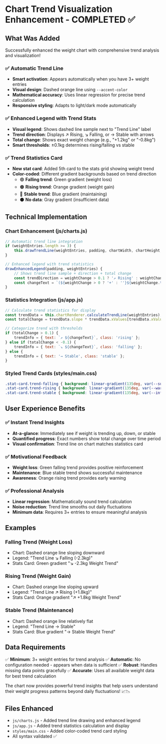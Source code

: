 # Chart Trend Visualization Enhancement - COMPLETED ✅

## What Was Added

Successfully enhanced the weight chart with comprehensive trend analysis and visualization!

### ✅ **Automatic Trend Line**
- **Smart activation**: Appears automatically when you have 3+ weight entries
- **Visual design**: Dashed orange line using `--accent-color` 
- **Mathematical accuracy**: Uses linear regression for precise trend calculation
- **Responsive styling**: Adapts to light/dark mode automatically

### ✅ **Enhanced Legend with Trend Stats**
- **Visual legend**: Shows dashed line sample next to "Trend Line" label
- **Trend direction**: Displays ↗ Rising, ↘ Falling, or → Stable with arrows
- **Total change**: Shows exact weight change (e.g., "+1.2kg" or "-0.8kg")
- **Smart thresholds**: ±0.1kg determines rising/falling vs stable

### ✅ **Trend Statistics Card**
- **New stat card**: Added 5th card to the stats grid showing weight trend
- **Color-coded**: Different gradient backgrounds based on trend direction
  - 🟢 **Falling trend**: Green gradient (weight loss)
  - 🟠 **Rising trend**: Orange gradient (weight gain)  
  - 🔵 **Stable trend**: Blue gradient (maintaining)
  - ⚫ **No data**: Gray gradient (insufficient data)

## Technical Implementation

### **Chart Enhancement (js/charts.js)**
```javascript
// Automatic trend line integration
if (weightEntries.length >= 3) {
    this.drawTrendLine(weightEntries, padding, chartWidth, chartHeight, minWeight, weightRange, minDate, timeRange);
}

// Enhanced legend with trend statistics
drawEnhancedLegend(padding, weightEntries) {
    // Shows trend line sample + direction + total change
    const trendDirection = weightChange > 0.1 ? '↗ Rising' : weightChange < -0.1 ? '↘ Falling' : '→ Stable';
    const changeText = `(${weightChange > 0 ? '+' : ''}${weightChange.toFixed(1)}kg)`;
}
```

### **Statistics Integration (js/app.js)**
```javascript
// Calculate trend statistics for display
const trendData = this.chartRenderer.calculateTrendLine(weightEntries);
const totalChange = trendData.slope * trendData.xValues[trendData.xValues.length - 1];

// Categorize trend with thresholds
if (totalChange > 0.1) {
    trendInfo = { text: `↗ ${changeText}`, class: 'rising' };
} else if (totalChange < -0.1) {
    trendInfo = { text: `↘ ${changeText}`, class: 'falling' };
} else {
    trendInfo = { text: '→ Stable', class: 'stable' };
}
```

### **Styled Trend Cards (styles/main.css)**
```css
.stat-card.trend-falling { background: linear-gradient(135deg, var(--success-color), #059669); }
.stat-card.trend-rising { background: linear-gradient(135deg, var(--warning-color), #d97706); }
.stat-card.trend-stable { background: linear-gradient(135deg, var(--info-color), #1d4ed8); }
```

## User Experience Benefits

### ✅ **Instant Trend Insights**
- **At-a-glance**: Immediately see if weight is trending up, down, or stable
- **Quantified progress**: Exact numbers show total change over time period
- **Visual confirmation**: Trend line on chart matches statistics card

### ✅ **Motivational Feedback**
- **Weight loss**: Green falling trend provides positive reinforcement
- **Maintenance**: Blue stable trend shows successful maintenance
- **Awareness**: Orange rising trend provides early warning

### ✅ **Professional Analysis**
- **Linear regression**: Mathematically sound trend calculation
- **Noise reduction**: Trend line smooths out daily fluctuations
- **Minimum data**: Requires 3+ entries to ensure meaningful analysis

## Examples

### **Falling Trend (Weight Loss)**
- Chart: Dashed orange line sloping downward
- Legend: "Trend Line ↘ Falling (-2.3kg)"
- Stats Card: Green gradient "↘ -2.3kg Weight Trend"

### **Rising Trend (Weight Gain)**  
- Chart: Dashed orange line sloping upward
- Legend: "Trend Line ↗ Rising (+1.8kg)"
- Stats Card: Orange gradient "↗ +1.8kg Weight Trend"

### **Stable Trend (Maintenance)**
- Chart: Dashed orange line relatively flat
- Legend: "Trend Line → Stable"
- Stats Card: Blue gradient "→ Stable Weight Trend"

## Data Requirements

✅ **Minimum**: 3+ weight entries for trend analysis
✅ **Automatic**: No configuration needed - appears when data is sufficient
✅ **Robust**: Handles missing data points gracefully
✅ **Accurate**: Uses all available weight data for best trend calculation

The chart now provides powerful trend insights that help users understand their weight progress patterns beyond daily fluctuations! 📈📉

## Files Enhanced

- `js/charts.js` - Added trend line drawing and enhanced legend
- `js/app.js` - Added trend statistics calculation and display
- `styles/main.css` - Added color-coded trend card styling
- All syntax validated ✅